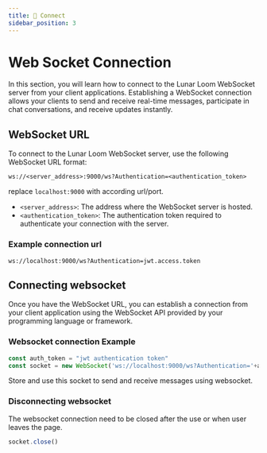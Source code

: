 ```yaml
---
title: 🔗 Connect
sidebar_position: 3
---
```


# Web Socket Connection

In this section, you will learn how to connect to the Lunar Loom WebSocket server from your client applications. Establishing a WebSocket connection allows your clients to send and receive real-time messages, participate in chat conversations, and receive updates instantly.

## WebSocket URL

To connect to the Lunar Loom WebSocket server, use the following WebSocket URL format:
```http
ws://<server_address>:9000/ws?Authentication=<authentication_token>
```
replace `localhost:9000` with according url/port.

- `<server_address>`: The address where the WebSocket server is hosted.
- `<authentication_token>`: The authentication token required to authenticate your connection with the server.

### Example connection url
```http
ws://localhost:9000/ws?Authentication=jwt.access.token
```

## Connecting websocket

Once you have the WebSocket URL, you can establish a connection from your client application using the WebSocket API provided by your programming language or framework.

### Websocket connection Example

```javascript
const auth_token = "jwt authentication token"
const socket = new WebSocket('ws://localhost:9000/ws?Authentication='+auth_token);
```

Store and use this socket to send and receive messages using websocket.

### Disconnecting websocket

The websocket connection need to be closed after the use or when user leaves the page.

```javascript
socket.close()
```
